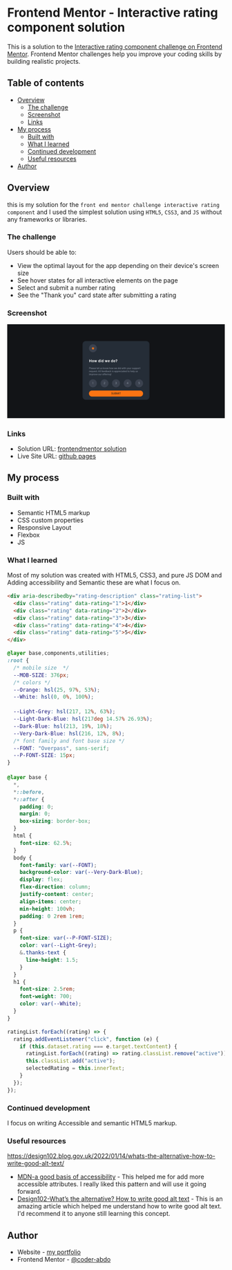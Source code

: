 # Frontend Mentor - Interactive rating component solution

This is a solution to the [Interactive rating component challenge on Frontend Mentor](https://www.frontendmentor.io/challenges/interactive-rating-component-koxpeBUmI). Frontend Mentor challenges help you improve your coding skills by building realistic projects.

## Table of contents

- [Overview](#overview)
  - [The challenge](#the-challenge)
  - [Screenshot](#screenshot)
  - [Links](#links)
- [My process](#my-process)
  - [Built with](#built-with)
  - [What I learned](#what-i-learned)
  - [Continued development](#continued-development)
  - [Useful resources](#useful-resources)
- [Author](#author)

## Overview

this is my solution for the `front end mentor challenge interactive rating component` and I used the simplest solution using `HTML5`, `CSS3`, and `JS` without any frameworks or libraries.

### The challenge

Users should be able to:

- View the optimal layout for the app depending on their device's screen size
- See hover states for all interactive elements on the page
- Select and submit a number rating
- See the "Thank you" card state after submitting a rating

### Screenshot

![screenshot of the solution](./images/screenshot.png)

### Links

- Solution URL: [frontendmentor solution](https://your-solution-url.com)
- Live Site URL: [github pages](https://your-live-site-url.com)

## My process

### Built with

- Semantic HTML5 markup
- CSS custom properties
- Responsive Layout
- Flexbox
- JS

### What I learned

Most of my solution was created with HTML5, CSS3, and pure JS DOM and Adding accessibility and Semantic these are what I focus on.

```html
<div aria-describedby="rating-description" class="rating-list">
  <div class="rating" data-rating="1">1</div>
  <div class="rating" data-rating="2">2</div>
  <div class="rating" data-rating="3">3</div>
  <div class="rating" data-rating="4">4</div>
  <div class="rating" data-rating="5">5</div>
</div>
```

```css
@layer base,components,utilities;
:root {
  /* mobile size  */
  --MOB-SIZE: 376px;
  /* colors */
  --Orange: hsl(25, 97%, 53%);
  --White: hsl(0, 0%, 100%);

  --Light-Grey: hsl(217, 12%, 63%);
  --Light-Dark-Blue: hsl(217deg 14.57% 26.93%);
  --Dark-Blue: hsl(213, 19%, 18%);
  --Very-Dark-Blue: hsl(216, 12%, 8%);
  /* font family and font base size */
  --FONT: "Overpass", sans-serif;
  --P-FONT-SIZE: 15px;
}

@layer base {
  *,
  *::before,
  *::after {
    padding: 0;
    margin: 0;
    box-sizing: border-box;
  }
  html {
    font-size: 62.5%;
  }
  body {
    font-family: var(--FONT);
    background-color: var(--Very-Dark-Blue);
    display: flex;
    flex-direction: column;
    justify-content: center;
    align-items: center;
    min-height: 100vh;
    padding: 0 2rem 1rem;
  }
  p {
    font-size: var(--P-FONT-SIZE);
    color: var(--Light-Grey);
    &.thanks-text {
      line-height: 1.5;
    }
  }
  h1 {
    font-size: 2.5rem;
    font-weight: 700;
    color: var(--White);
  }
}
```

```js
ratingList.forEach((rating) => {
  rating.addEventListener("click", function (e) {
    if (this.dataset.rating === e.target.textContent) {
      ratingList.forEach((rating) => rating.classList.remove("active"));
      this.classList.add("active");
      selectedRating = this.innerText;
    }
  });
});
```

### Continued development

I focus on writing Accessible and semantic HTML5 markup.

### Useful resources

https://design102.blog.gov.uk/2022/01/14/whats-the-alternative-how-to-write-good-alt-text/

- [MDN-a good basis of accessibility](https://developer.mozilla.org/en-US/docs/Learn/Accessibility/HTML) - This helped me for add more accessible attributes. I really liked this pattern and will use it going forward.
- [Design102-What’s the alternative? How to write good alt text](https://design102.blog.gov.uk/2022/01/14/whats-the-alternative-how-to-write-good-alt-text) - This is an amazing article which helped me understand how to write good alt text. I'd recommend it to anyone still learning this concept.

## Author

- Website - [my portfolio](https://abdelmonaem-portfolio.vercel.app/)
- Frontend Mentor - [@coder-abdo](https://www.frontendmentor.io/profile/coder-abod)
